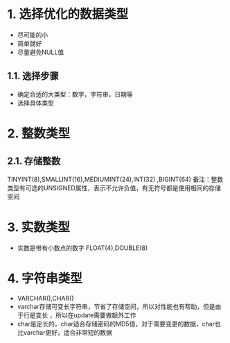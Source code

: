 # 1. 选择优化的数据类型
- 尽可能的小
- 简单就好
- 尽量避免NULL值
## 1.1. 选择步骤
- 确定合适的大类型：数字，字符串，日期等
- 选择具体类型
# 2. 整数类型
## 2.1. 存储整数
TINYINT(8),SMALLINT(16),MEDIUMINT(24),INT(32) ,BIGINT(64)
备注：整数类型有可选的UNSIGNED属性，表示不允许负值，有无符号都是使用相同的存储空间
# 3. 实数类型
- 实数是带有小数点的数字
FLOAT(4),DOUBLE(8)
# 4. 字符串类型
- VARCHAR(),CHAR()
- varchar存储可变长字符串，节省了存储空间，所以对性能也有帮助，但是由于行是变长 ，所以在update需要做额外工作
- char是定长的，char适合存储密码的MD5值，对于需要变更的数据，char也比varchar更好，适合非常短的数据